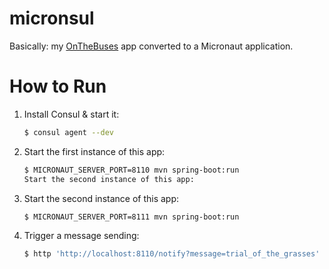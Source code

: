 # micronsul
Basically: my [OnTheBuses](https://github.com/kontza/on_the_buses) app converted to a Micronaut application.

# How to Run

1. Install Consul & start it:

    ```sh
    $ consul agent --dev
    ```

2. Start the first instance of this app:

    ```sh
    $ MICRONAUT_SERVER_PORT=8110 mvn spring-boot:run
    Start the second instance of this app:
    ```

3. Start the second instance of this app:

    ```sh
    $ MICRONAUT_SERVER_PORT=8111 mvn spring-boot:run
    ```

4. Trigger a message sending:

    ```bash
    $ http 'http://localhost:8110/notify?message=trial_of_the_grasses'
    ```
